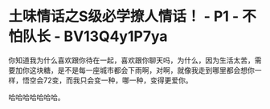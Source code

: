 # 土味情话之S级必学撩人情话！ - P1 - 不怕队长 - BV13Q4y1P7ya

你知道我为什么喜欢跟你待在一起，喜欢跟你聊天吗，为什么，因为生活太苦，需要加你这块糖，是不是每一座城市都会下雨啊，对啊，就像我走到哪里都会想你一样，悟空会72变，而我只会变一种，哪一种，变得更爱你。

哈哈哈哈哈哈哈。